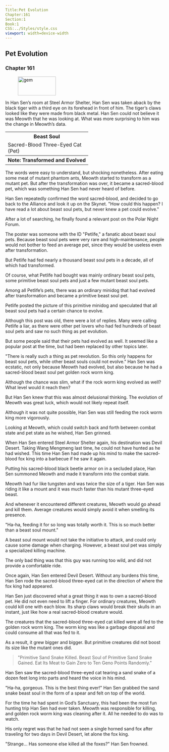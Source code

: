 ```yaml
---
Title:Pet Evolution
Chapter:161
Section:1
Book:1
CSS:../Styles/style.css
viewport: width=device-width
---
```


## Pet Evolution
### Chapter 161

<figure>
	<img src="../Images/gem.gif" alt="gem" id="gem" width="120" height="60" />
</figure>



In Han Sen’s room at Steel Armor Shelter, Han Sen was taken aback by the black tiger with a third eye on its forehead in front of him. The tiger’s claws looked like they were made from black metal. Han Sen could not believe it was Meowth that he was looking at. What was more surprising to him was the change in Meowth’s data.

<div class="tables">
	<table class="beast">
		<tr>
			<th>Beast Soul</th>
		</tr><tr>
			<td>Sacred-Blood Three-Eyed Cat<br>
				<span class="type">(Pet)</span></td>
		</tr><tr>
			<th class="note">Note: Transformed and Evolved</th>
		</tr>
	</table>
	<!--Type of Beast Soul of Sacred-Blood Three-Eyed Cat: Pet (Transformed and Evolved).-->
</div>


The words were easy to understand, but shocking nonetheless. After eating some meat of mutant phantom ants, Meowth started to transform as a mutant pet. But after the transformation was over, it became a sacred-blood pet, which was something Han Sen had never heard of before.

Han Sen repeatedly confirmed the word sacred-blood, and decided to go back to the Alliance and look it up on the Skynet. "How could this happen? I have read a lot about beast soul pets, but never knew a pet could evolve."

After a lot of searching, he finally found a relevant post on the Polar Night Forum.

The poster was someone with the ID "Petlife," a fanatic about beast soul pets. Because beast soul pets were very rare and high-maintenance, people would not bother to feed an average pet, since they would be useless even after transformation.

But Petlife had fed nearly a thousand beast soul pets in a decade, all of which had transformed.

Of course, what Petlife had bought was mainly ordinary beast soul pets, some primitive beast soul pets and just a few mutant beast soul pets.

Among all Petlife’s pets, there was an ordinary minidog that had evolved after transformation and became a primitive beast soul pet.

Petlife posted the picture of this primitive minidog and speculated that all beast soul pets had a certain chance to evolve.

Although this post was old, there were a lot of replies. Many were calling Petlife a liar, as there were other pet lovers who had fed hundreds of beast soul pets and saw no such thing as pet evolution.

But some people said that their pets had evolved as well. It seemed like a popular post at the time, but had been replaced by other topics later.

"There is really such a thing as pet revolution. So this only happens for beast soul pets, while other beast souls could not evolve." Han Sen was ecstatic, not only because Meowth had evolved, but also because he had a sacred-blood beast soul pet golden rock worm king.

Although the chance was slim, what if the rock worm king evolved as well? What level would it reach then?

But Han Sen knew that this was almost delusional thinking. The evolution of Meowth was great luck, which would not likely repeat itself.

Although it was not quite possible, Han Sen was still feeding the rock worm king more vigorously.

Looking at Meowth, which could switch back and forth between combat state and pet state as he wished, Han Sen grinned.

When Han Sen entered Steel Armor Shelter again, his destination was Devil Desert. Taking Wang Mengmeng last time, he could not have hunted as he had wished. This time Han Sen had made up his mind to make the sacred-blood fox king into a barbecue if he saw it again.

Putting his sacred-blood black beetle armor on in a secluded place, Han Sen summoned Meowth and made it transform into the combat state.

Meowth had fur like tungsten and was twice the size of a tiger. Han Sen was riding it like a mount and it was much faster than his mutant three-eyed beast.

And whenever it encountered different creatures, Meowth would go ahead and kill them. Average creatures would simply avoid it when smelling its presence.

"Ha-ha, feeding it for so long was totally worth it. This is so much better than a beast soul mount."

A beast soul mount would not take the initiative to attack, and could only cause some damage when charging. However, a beast soul pet was simply a specialized killing machine.

The only bad thing was that this guy was running too wild, and did not provide a comfortable ride.

Once again, Han Sen entered Devil Desert. Without any burdens this time, Han Sen rode the sacred-blood three-eyed cat in the direction of where the fox king had appeared.

Han Sen just discovered what a great thing it was to own a sacred-blood pet. He did not even need to lift a finger. For ordinary creatures, Meowth could kill one with each blow. Its sharp claws would break their skulls in an instant, just like how a real sacred-blood creature would.

The creatures that the sacred-blood three-eyed cat killed were all fed to the golden rock worm king. The worm king was like a garbage disposal and could consume all that was fed to it.

As a result, it grew bigger and bigger. But primitive creatures did not boost its size like the mutant ones did.

> "Primitive Sand Snake Killed. Beast Soul of Primitive Sand Snake Gained. Eat Its Meat to Gain Zero to Ten Geno Points Randomly."

Han Sen saw the sacred-blood three-eyed cat tearing a sand snake of a dozen feet long into parts and heard the voice in his mind.

"Ha-ha, gorgeous. This is the best thing ever!" Han Sen grabbed the sand snake beast soul in the form of a spear and felt on top of the world.

For the time he had spent in God’s Sanctuary, this had been the most fun hunting trip Han Sen had ever taken. Meowth was responsible for killing, and golden rock worm king was cleaning after it. All he needed to do was to watch.

His only regret was that he had not seen a single horned sand fox after traveling for two days in Devil Desert, let alone the fox king.

"Strange… Has someone else killed all the foxes?" Han Sen frowned.